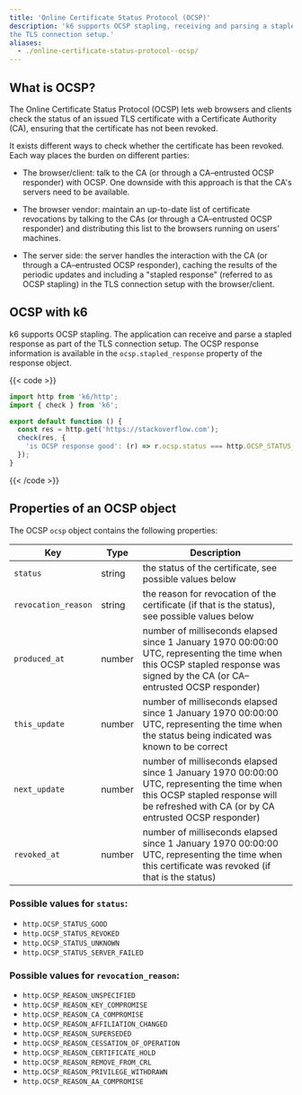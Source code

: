 ```yaml
---
title: 'Online Certificate Status Protocol (OCSP)'
description: 'k6 supports OCSP stapling, receiving and parsing a stapled response as part of
the TLS connection setup.'
aliases:
  - ./online-certificate-status-protocol--ocsp/
---
```


## What is OCSP?

The Online Certificate Status Protocol (OCSP) lets web browsers and clients check the status of an issued TLS certificate with a Certificate Authority (CA), ensuring that the certificate has not been revoked.

It exists different ways to check whether the certificate has been revoked.
Each way places the burden on different parties:

- The browser/client: talk to the CA (or through a CA&ndash;entrusted OCSP responder) with OCSP. One downside
  with this approach is that the CA's servers need to be available.

- The browser vendor: maintain an up-to-date list of certificate revocations by talking to
  the CAs (or through a CA&ndash;entrusted OCSP responder) and distributing this list to the browsers
  running on users' machines.
- The server side: the server handles the interaction with the CA (or through a CA&ndash;entrusted OCSP
  responder), caching the results of the periodic updates and including a "stapled response"
  (referred to as OCSP stapling) in the TLS connection setup with the browser/client.

## OCSP with k6

k6 supports OCSP stapling.
The application can receive and parse a stapled response as part of the TLS connection setup.
The OCSP response information is available in the `ocsp.stapled_response` property of the response object.

{{< code >}}

```javascript
import http from 'k6/http';
import { check } from 'k6';

export default function () {
  const res = http.get('https://stackoverflow.com');
  check(res, {
    'is OCSP response good': (r) => r.ocsp.status === http.OCSP_STATUS_GOOD,
  });
}
```

{{< /code >}}

## Properties of an OCSP object

The OCSP `ocsp` object contains the following properties:

| Key                 | Type   | Description                                                                                                                                                                           |
| ------------------- | ------ | ------------------------------------------------------------------------------------------------------------------------------------------------------------------------------------- |
| `status`            | string | the status of the certificate, see possible values below                                                                                                                              |
| `revocation_reason` | string | the reason for revocation of the certificate (if that is the status), see possible values below                                                                                       |
| `produced_at`       | number | number of milliseconds elapsed since 1 January 1970 00:00:00 UTC, representing the time when this OCSP stapled response was signed by the CA (or CA&ndash;entrusted OCSP responder)   |
| `this_update`       | number | number of milliseconds elapsed since 1 January 1970 00:00:00 UTC, representing the time when the status being indicated was known to be correct                                       |
| `next_update`       | number | number of milliseconds elapsed since 1 January 1970 00:00:00 UTC, representing the time when this OCSP stapled response will be refreshed with CA (or by CA entrusted OCSP responder) |
| `revoked_at`        | number | number of milliseconds elapsed since 1 January 1970 00:00:00 UTC, representing the time when this certificate was revoked (if that is the status)                                     |

### Possible values for `status`:

- `http.OCSP_STATUS_GOOD`
- `http.OCSP_STATUS_REVOKED`
- `http.OCSP_STATUS_UNKNOWN`
- `http.OCSP_STATUS_SERVER_FAILED`

### Possible values for `revocation_reason`:

- `http.OCSP_REASON_UNSPECIFIED`
- `http.OCSP_REASON_KEY_COMPROMISE`
- `http.OCSP_REASON_CA_COMPROMISE`
- `http.OCSP_REASON_AFFILIATION_CHANGED`
- `http.OCSP_REASON_SUPERSEDED`
- `http.OCSP_REASON_CESSATION_OF_OPERATION`
- `http.OCSP_REASON_CERTIFICATE_HOLD`
- `http.OCSP_REASON_REMOVE_FROM_CRL`
- `http.OCSP_REASON_PRIVILEGE_WITHDRAWN`
- `http.OCSP_REASON_AA_COMPROMISE`
